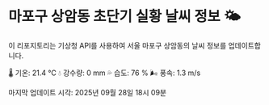
# 마포구 상암동 초단기 실황 날씨 정보 🌤️

이 리포지토리는 기상청 API를 사용하여 서울 마포구 상암동의 날씨 정보를 업데이트합니다. 

🌡️ 기온: 21.4 ℃
💧 강수량: 0 mm
💦 습도: 76 %
🌬️ 풍속: 1.3 m/s

마지막 업데이트 시각: 2025년 09월 28일 18시 09분    
